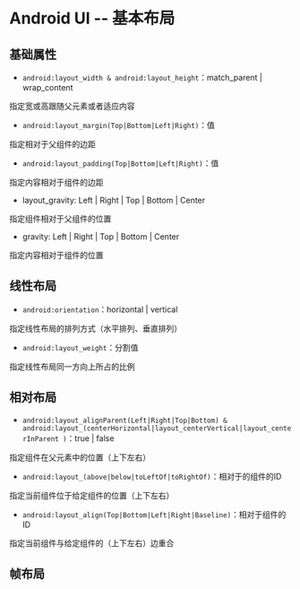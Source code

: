 # Android UI -- 基本布局

## 基础属性

* `android:layout_width & android:layout_height`：match_parent | wrap_content

指定宽或高跟随父元素或者适应内容

* `android:layout_margin(Top|Bottom|Left|Right)`：值

指定相对于父组件的边距

* `android:layout_padding(Top|Bottom|Left|Right)`：值

指定内容相对于组件的边距

* layout_gravity: Left | Right | Top | Bottom | Center

指定组件相对于父组件的位置

* gravity: Left | Right | Top | Bottom | Center

指定内容相对于组件的位置

## 线性布局

* `android:orientation`：horizontal | vertical

指定线性布局的排列方式（水平排列、垂直排列）

* `android:layout_weight`：分割值

指定线性布局同一方向上所占的比例

## 相对布局

* `android:layout_alignParent(Left|Right|Top|Bottom) & android:layout_(centerHorizontal|layout_centerVertical|layout_centerInParent )`：true | false

指定组件在父元素中的位置（上下左右）

* `android:layout_(above|below|toLeftOf|toRightOf)`：相对于的组件的ID

指定当前组件位于给定组件的位置（上下左右）

* `android:layout_align(Top|Bottom|Left|Right|Baseline)`：相对于组件的ID

指定当前组件与给定组件的（上下左右）边重合

## 帧布局

